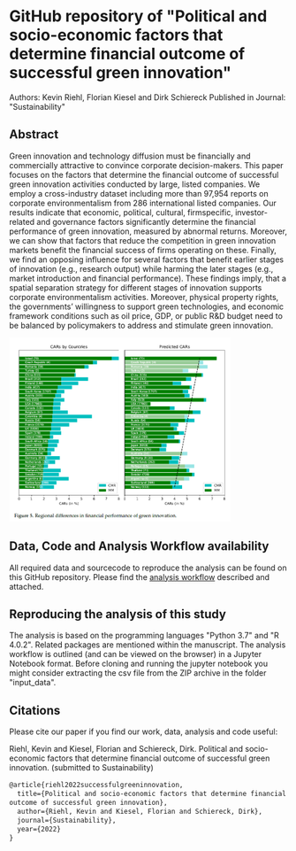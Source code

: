 # GitHub repository of "Political and socio-economic factors that determine financial outcome of successful green innovation"
Authors: Kevin Riehl, Florian Kiesel and Dirk Schiereck
Published in Journal: "Sustainability"

## Abstract
Green innovation and technology diffusion must be financially and commercially attractive
to convince corporate decision-makers. This paper focuses on the factors that determine the financial
outcome of successful green innovation activities conducted by large, listed companies. We employ
a cross-industry dataset including more than 97,954 reports on corporate environmentalism from
286 international listed companies. Our results indicate that economic, political, cultural, firmspecific,
investor-related and governance factors significantly determine the financial performance
of green innovation, measured by abnormal returns. Moreover, we can show that factors that
reduce the competition in green innovation markets benefit the financial success of firms operating
on these. Finally, we find an opposing influence for several factors that benefit earlier stages of
innovation (e.g., research output) while harming the later stages (e.g., market introduction and
financial performance). These findings imply, that a spatial separation strategy for different stages
of innovation supports corporate environmentalism activities. Moreover, physical property rights,
the governments’ willingness to support green technologies, and economic framework conditions
such as oil price, GDP, or public R&D budget need to be balanced by policymakers to address and
stimulate green innovation.

<img src="https://github.com/DerKevinRiehl/greentechpaper_sustainability/blob/main/github_imgs/titleimage.PNG" width="400">

## Data, Code and Analysis Workflow availability
All required data and sourcecode to reproduce the analysis can be found on this GitHub repository.
Please find the [analysis workflow](https://github.com/DerKevinRiehl/greentechpaper_sustainability/blob/main/AnalysisWorkflow.ipynb) described and attached.


## Reproducing the analysis of this study
The analysis is based on the programming languages "Python 3.7" and "R 4.0.2". Related packages are mentioned within the manuscript.
The analysis workflow is outlined (and can be viewed on the browser) in a Jupyter Notebook format.
Before cloning and running the jupyter notebook you might consider extracting the csv file from the ZIP archive in the folder "input_data".

## Citations
Please cite our paper if you find our work, data, analysis and code useful:

Riehl, Kevin and Kiesel, Florian and Schiereck, Dirk. Political and socio-economic factors that determine financial outcome of successful green innovation. (submitted to Sustainability)

```
@article{riehl2022successfulgreeninnovation,
  title={Political and socio-economic factors that determine financial outcome of successful green innovation},
  author={Riehl, Kevin and Kiesel, Florian and Schiereck, Dirk},
  journal={Sustainability},
  year={2022}
}
```
